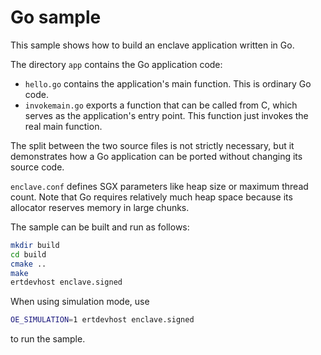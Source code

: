 # Go sample
This sample shows how to build an enclave application written in Go.

The directory `app` contains the Go application code:
* `hello.go` contains the application's main function. This is ordinary Go code.
* `invokemain.go` exports a function that can be called from C, which serves as the application's entry point. This function just invokes the real main function.

The split between the two source files is not strictly necessary, but it demonstrates how a Go application can be ported without changing its source code.

`enclave.conf` defines SGX parameters like heap size or maximum thread count. Note that Go requires relatively much heap space because its allocator reserves memory in large chunks.

The sample can be built and run as follows:
```sh
mkdir build
cd build
cmake ..
make
ertdevhost enclave.signed
```
When using simulation mode, use 
```sh
OE_SIMULATION=1 ertdevhost enclave.signed
```
to run the sample.
